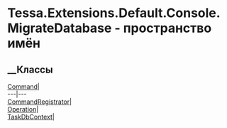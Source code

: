 # Tessa.Extensions.Default.Console.MigrateDatabase - пространство имён
## __Классы
[Command](T_Tessa_Extensions_Default_Console_MigrateDatabase_Command.htm)|  
---|---  
[CommandRegistrator](T_Tessa_Extensions_Default_Console_MigrateDatabase_CommandRegistrator.htm)|  
[Operation](T_Tessa_Extensions_Default_Console_MigrateDatabase_Operation.htm)|  
[TaskDbContext](T_Tessa_Extensions_Default_Console_MigrateDatabase_TaskDbContext.htm)|
